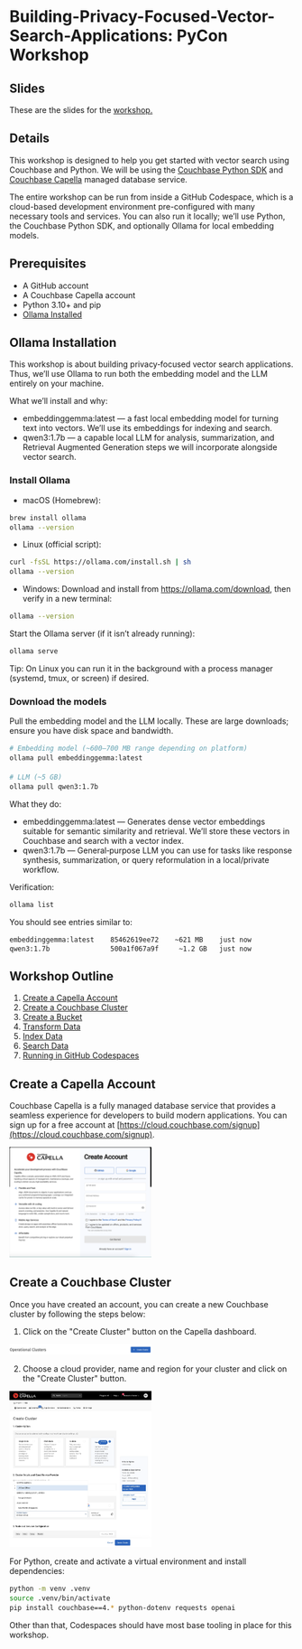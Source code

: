 # Building-Privacy-Focused-Vector-Search-Applications: PyCon Workshop

## Slides

These are the slides for the [workshop.](https://docs.google.com/presentation/d/1PEi7HVXJs3in-CAzTXaUmgXTiFPZjU7B/edit?usp=sharing&ouid=117579161492281663932&rtpof=true&sd=true)

## Details 
This workshop is designed to help you get started with vector search using Couchbase and Python. We will be using the [Couchbase Python SDK](https://docs.couchbase.com/python-sdk/current/hello-world/start-using-sdk.html) and [Couchbase Capella](https://www.couchbase.com/products/cloud) managed database service.

The entire workshop can be run from inside a GitHub Codespace, which is a cloud-based development environment pre-configured with many necessary tools and services. You can also run it locally; we’ll use Python, the Couchbase Python SDK, and optionally Ollama for local embedding models.

## Prerequisites

- A GitHub account
- A Couchbase Capella account
- Python 3.10+ and pip
- [Ollama Installed](https://ollama.com/download)

## Ollama Installation

This workshop is about building privacy‑focused vector search applications. Thus, we’ll use Ollama to run both the embedding model and the LLM entirely on your machine.

What we’ll install and why:

- embeddinggemma:latest — a fast local embedding model for turning text into vectors. We’ll use its embeddings for indexing and search.
- qwen3:1.7b — a capable local LLM for analysis, summarization, and Retrieval Augmented Generation steps we will incorporate alongside vector search.

### Install Ollama

- macOS (Homebrew):

```bash
brew install ollama
ollama --version
```

- Linux (official script):

```bash
curl -fsSL https://ollama.com/install.sh | sh
ollama --version
```

- Windows: Download and install from https://ollama.com/download, then verify in a new terminal:

```bash
ollama --version
```

Start the Ollama server (if it isn’t already running):

```bash
ollama serve
```

Tip: On Linux you can run it in the background with a process manager (systemd, tmux, or screen) if desired.

### Download the models

Pull the embedding model and the LLM locally. These are large downloads; ensure you have disk space and bandwidth.

```bash
# Embedding model (~600–700 MB range depending on platform)
ollama pull embeddinggemma:latest

# LLM (~5 GB)
ollama pull qwen3:1.7b
```

What they do:

- embeddinggemma:latest — Generates dense vector embeddings suitable for semantic similarity and retrieval. We’ll store these vectors in Couchbase and search with a vector index.
- qwen3:1.7b — General‑purpose LLM you can use for tasks like response synthesis, summarization, or query reformulation in a local/private workflow.

Verification:

```bash
ollama list
```

You should see entries similar to:

```
embeddinggemma:latest    85462619ee72    ~621 MB    just now
qwen3:1.7b               500a1f067a9f     ~1.2 GB   just now
```

## Workshop Outline

1. [Create a Capella Account](#create-a-capella-account)
2. [Create a Couchbase Cluster](#create-a-couchbase-cluster)
3. [Create a Bucket](#create-a-bucket)
4. [Transform Data](#transform-data)
5. [Index Data](#index-data)
6. [Search Data](#search-data)
7. [Running in GitHub Codespaces](#running-in-github-codespaces)

## Create a Capella Account

Couchbase Capella is a fully managed database service that provides a seamless experience for developers to build modern applications. You can sign up for a free account at [https://cloud.couchbase.com/signup](https://cloud.couchbase.com/signup).

<img src="workshop_images/capella_create_account_page.png" alt="Create an Account Page Screenshot" width="50%">

## Create a Couchbase Cluster

Once you have created an account, you can create a new Couchbase cluster by following the steps below:

1. Click on the "Create Cluster" button on the Capella dashboard.

<img src="workshop_images/create_cluster_button.png" alt="Create Cluster Button Screenshot" width="50%">

2. Choose a cloud provider, name and region for your cluster and click on the "Create Cluster" button.

<img src="workshop_images/create_cluster_options.png" alt="Create Cluster Options Screenshot" width="50%">


For Python, create and activate a virtual environment and install dependencies:

```bash
python -m venv .venv
source .venv/bin/activate
pip install couchbase==4.* python-dotenv requests openai
```

Other than that, Codespaces should have most base tooling in place for this workshop.
